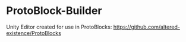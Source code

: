 # ProtoBlock-Builder
Unity Editor created for use in ProtoBlocks: https://github.com/altered-existence/ProtoBlocks
